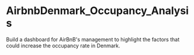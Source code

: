 # AirbnbDenmark_Occupancy_Analysis
Build a dashboard for AirBnB's management to highlight the factors that could increase the occupancy rate in Denmark.
